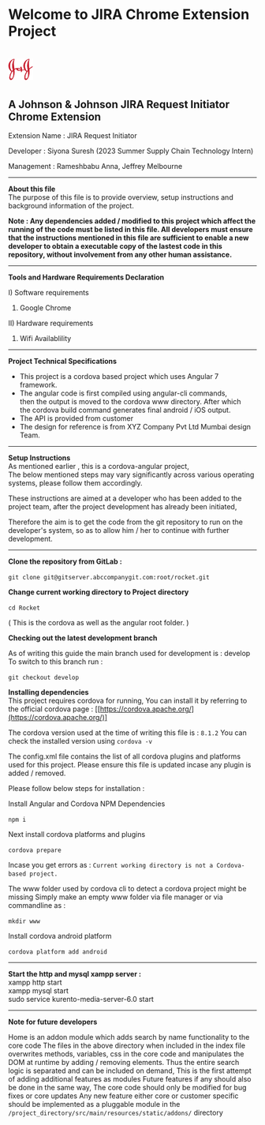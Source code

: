 # Welcome to JIRA Chrome Extension Project
# <img src="./logo.png" width="50">  
## A Johnson & Johnson JIRA Request Initiator Chrome Extension

Extension Name : JIRA Request Initiator

Developer : Siyona Suresh (2023 Summer Supply Chain Technology Intern)

Management : Rameshbabu Anna, Jeffrey Melbourne

---

**About this file**  
The purpose of this file is to provide overview, setup instructions and background information of the project. 
  
**Note : Any dependencies added / modified to this project which affect the running of the code must be listed in this file. All developers must ensure that the instructions mentioned in this file are sufficient to enable a new developer to obtain a executable copy of the lastest code in this repository, without involvement from any other human assistance.**

---

**Tools and Hardware Requirements Declaration**

I) Software requirements
1) Google Chrome

II) Hardware requirements
1) Wifi Availablility

---

**Project Technical Specifications**

* This project is a cordova based project which uses Angular 7   
  framework.  
* The angular code is first compiled using angular-cli commands,    
  then the output is moved to the cordova www directory. After which   
  the cordova build command generates final android / iOS output.   
 * The API is provided from customer  
* The design for reference is from XYZ Company Pvt Ltd Mumbai design    
  Team.

---

**Setup Instructions**  
As mentioned earlier , this is a cordova-angular project,  
The below mentioned steps may vary significantly across various operating systems, please follow them accordingly.

These instructions are aimed at a developer who has been added to the project team, after the project development has already been initiated,

Therefore the aim is to get the code from the git repository to run on the developer's system, so as to allow him / her to continue with further development.

---
**Clone the repository from GitLab :**  

```git clone git@gitserver.abccompanygit.com:root/rocket.git```

**Change current working directory to Project directory**

```cd Rocket```

( This is the cordova as well as the angular root folder. )

**Checking out the latest development branch**

As of writing this guide the main branch used for development is : develop  
To switch to this branch run : 

```git checkout develop```

**Installing dependencies**  
This project requires cordova for running,
You can install it by referring to the official cordova page : [[https://cordova.apache.org/](https://cordova.apache.org/)]

The cordova version used at the time of writing this file is : ```8.1.2```
You can check the installed version using ```cordova -v```

The config.xml file contains the list of all cordova plugins and platforms used for this project.
Please ensure this file is updated incase any plugin is added / removed.

Please follow below steps for installation :

Install Angular and Cordova NPM Dependencies

```npm i```

Next install cordova platforms and plugins

```cordova prepare```

Incase you get errors as : ```Current working directory is not a Cordova-based project.```

The www folder used by cordova cli to detect a cordova project might be missing
Simply make an empty www folder via file manager or via commandline as :

```mkdir www```

Install cordova android platform

```cordova platform add android```

---

**Start the http and mysql xampp server :**  
xampp http start  
xampp mysql start  
sudo service kurento-media-server-6.0 start

---
**Note for future developers**

Home is an addon module which adds search by name functionality to the core code
The files in the above directory when included in the index file overwrites methods, variables, css in the core code
and manipulates the DOM at runtime by adding / removing elements.
Thus the entire search logic is separated and can be included on demand,
This is the first attempt of adding additional features as modules
Future features if any should also be done in the same way,
The core code should only be modified for bug fixes or core updates
Any new feature either core or customer specific should be implemented as a pluggable module in the  `/project_directory/src/main/resources/static/addons/`  directory
